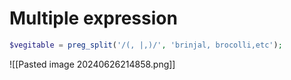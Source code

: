 # Multiple expression

```php
$vegitable = preg_split('/(, |,)/', 'brinjal, brocolli,etc');
```

![[Pasted image 20240626214858.png]]


